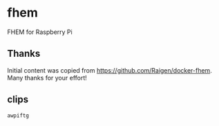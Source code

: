 # fhem
FHEM for Raspberry Pi

## Thanks
Initial content was copied from https://github.com/Raigen/docker-fhem. Many thanks for your effort! 

## clips

```awpiftg```
